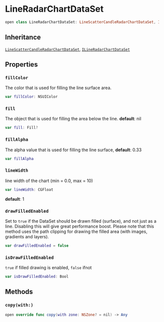 # LineRadarChartDataSet

``` swift
open class LineRadarChartDataSet: LineScatterCandleRadarChartDataSet, ILineRadarChartDataSet
```

## Inheritance

[`LineScatterCandleRadarChartDataSet`](/LineScatterCandleRadarChartDataSet), [`ILineRadarChartDataSet`](/ILineRadarChartDataSet)

## Properties

### `fillColor`

The color that is used for filling the line surface area.

``` swift
var fillColor: NSUIColor
```

### `fill`

The object that is used for filling the area below the line.
**default**:​ nil

``` swift
var fill: Fill?
```

### `fillAlpha`

The alpha value that is used for filling the line surface,
**default**:​ 0.33

``` swift
var fillAlpha
```

### `lineWidth`

line width of the chart (min = 0.0, max = 10)

``` swift
var lineWidth: CGFloat
```

**default**: 1

### `drawFilledEnabled`

Set to `true` if the DataSet should be drawn filled (surface), and not just as a line.
Disabling this will give great performance boost.
Please note that this method uses the path clipping for drawing the filled area (with images, gradients and layers).

``` swift
var drawFilledEnabled = false
```

### `isDrawFilledEnabled`

`true` if filled drawing is enabled, `false` ifnot

``` swift
var isDrawFilledEnabled: Bool
```

## Methods

### `copy(with:)`

``` swift
open override func copy(with zone: NSZone? = nil) -> Any
```

